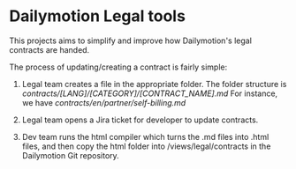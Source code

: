 Dailymotion Legal tools
=======================

This projects aims to simplify and improve how Dailymotion's legal contracts are handed.


The process of updating/creating a contract is fairly simple:

1. Legal team creates a file in the appropriate folder.
The folder structure is _contracts/[LANG]/[CATEGORY]/[CONTRACT_NAME].md_
For instance, we have _contracts/en/partner/self-billing.md_

2. Legal team opens a Jira ticket for developer to update contracts.

3. Dev team runs the html compiler which turns the .md files into .html files, and then copy the html folder into /views/legal/contracts in the Dailymotion Git repository.
